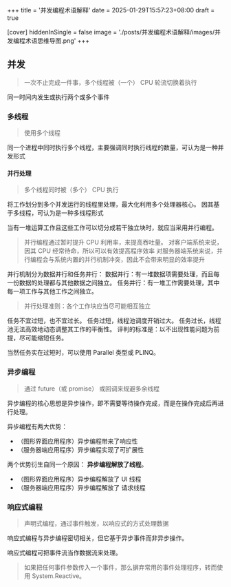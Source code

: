 +++
title = '并发编程术语解释'
date = 2025-01-29T15:57:23+08:00
draft = true

[cover]
hiddenInSingle = false
image = './posts/并发编程术语解释/images/并发编程术语思维导图.png'
+++

## 并发

> 一次不止完成一件事，多个线程被（一个） CPU 轮流切换着执行

同一时间内发生或执行两个或多个事件

### 多线程

> 使用多个线程

同一个进程中同时执行多个线程，主要强调同时执行线程的数量，可认为是一种并发形式

#### 并行处理

> 多个线程同时被（多个） CPU 执行

将工作划分到多个并发运行的线程里处理，最大化利用多个处理器核心。
因其基于多线程，可认为是一种多线程形式

当有一堆运算工作且这些工作可以切分成若干独立块时，就应当采用并行编程。

> 并行编程通过暂时提升 CPU 利用率，来提高吞吐量。
> 对客户端系统来说，因其 CPU 经常待命，所以可以有效提高程序效率
> 对服务器端系统来说，并行编程会与系统内置的并行机制冲突，因此不会带来明显的效率提升

并行机制分为数据并行和任务并行：
数据并行：有一堆数据项需要处理，而且每一份数据的处理都与其他数据之间独立。
任务并行：有一堆工作需要处理，其中每一项工作与其他工作之间独立。

> 并行处理准则：各个工作块应当尽可能相互独立

任务不宜过短，也不宜过长。
任务过短，线程池调度开销过大。
任务过长，线程池无法高效地动态调整其工作的平衡性。
评判的标准是：以不出现性能问题为前提，尽可能缩短任务。

当然任务实在过短时，可以使用 Parallel 类型或 PLINQ。

### 异步编程

> 通过 future（或 promise） 或回调来规避多余线程

异步编程的核心思想是异步操作，即不需要等待操作完成，而是在操作完成后再进行处理。

异步编程有两大优势：

* （图形界面应用程序）异步编程带来了响应性
* （服务器端应用程序）异步编程实现了可扩展性

两个优势衍生自同一个原因： **异步编程解放了线程**。

* （图形界面应用程序）异步编程解放了 UI 线程
* （服务器端应用程序）异步编程解放了 请求线程

### 响应式编程

> 声明式编程，通过事件触发，以响应式的方式处理数据

响应式编程与异步编程密切相关，但它基于异步事件而非异步操作。

响应式编程可把事件流当作数据流来处理。

> 如果把任何事件参数传入一个事件，那么摒弃常用的事件处理程序，转而使用 System.Reactive。
